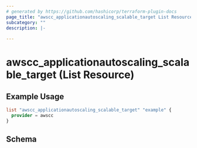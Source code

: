 ```yaml
---
# generated by https://github.com/hashicorp/terraform-plugin-docs
page_title: "awscc_applicationautoscaling_scalable_target List Resource - terraform-provider-awscc"
subcategory: ""
description: |-
  
---
```


# awscc_applicationautoscaling_scalable_target (List Resource)



## Example Usage

```terraform
list "awscc_applicationautoscaling_scalable_target" "example" {
  provider = awscc
}
```

<!-- schema generated by tfplugindocs -->
## Schema
